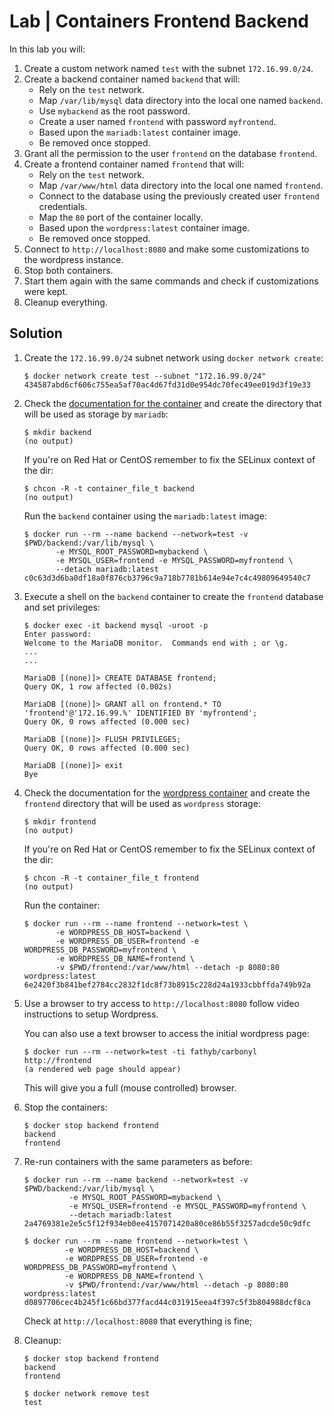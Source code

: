 # Lab | Containers Frontend Backend

In this lab you will:

1. Create a custom network named `test` with the subnet `172.16.99.0/24`.
2. Create a backend container named `backend` that will:
   - Rely on the `test` network.
   - Map `/var/lib/mysql` data directory into the local one named `backend`.
   - Use `mybackend` as the root password.
   - Create a user named `frontend` with password `myfrontend`.
   - Based upon the `mariadb:latest` container image.
   - Be removed once stopped.
3. Grant all the permission to the user `frontend` on the database `frontend`.
4. Create a frontend container named `frontend` that will:
   - Rely on the `test` network.
   - Map `/var/www/html` data directory into the local one named `frontend`.
   - Connect to the database using the previously created user `frontend`
     credentials.
   - Map the `80` port of the container locally.
   - Based upon the `wordpress:latest` container image.
   - Be removed once stopped.
5. Connect to `http://localhost:8080` and make some customizations to the
   wordpress instance.
6. Stop both containers.
7. Start them again with the same commands and check if customizations were
   kept.
8. Cleanup everything.

## Solution

1. Create the `172.16.99.0/24` subnet network using `docker network create`:

   ```console
   $ docker network create test --subnet "172.16.99.0/24"
   434587abd6cf606c755ea5af70ac4d67fd31d0e954dc70fec49ee019d3f19e33
   ```

2. Check the [documentation for the container](https://hub.docker.com/_/mariadb/)
   and create the directory that will be used as storage by `mariadb`:

   ```console
   $ mkdir backend
   (no output)
   ```

   If you're on Red Hat or CentOS remember to fix the SELinux context of the
   dir:

   ```console
   $ chcon -R -t container_file_t backend
   (no output)
   ```

   Run the `backend` container using the `mariadb:latest` image:

   ```console
   $ docker run --rm --name backend --network=test -v $PWD/backend:/var/lib/mysql \
          -e MYSQL_ROOT_PASSWORD=mybackend \
          -e MYSQL_USER=frontend -e MYSQL_PASSWORD=myfrontend \
          --detach mariadb:latest
   c0c63d3d6ba0df18a0f876cb3796c9a718b7781b614e94e7c4c49809649540c7
   ```

3. Execute a shell on the `backend` container to create the `frontend` database
   and set privileges:

   ```console
   $ docker exec -it backend mysql -uroot -p
   Enter password:
   Welcome to the MariaDB monitor.  Commands end with ; or \g.
   ...
   ...

   MariaDB [(none)]> CREATE DATABASE frontend;
   Query OK, 1 row affected (0.002s)

   MariaDB [(none)]> GRANT all on frontend.* TO 'frontend'@'172.16.99.%' IDENTIFIED BY 'myfrontend';
   Query OK, 0 rows affected (0.000 sec)

   MariaDB [(none)]> FLUSH PRIVILEGES;
   Query OK, 0 rows affected (0.000 sec)

   MariaDB [(none)]> exit
   Bye
   ```

4. Check the documentation for the [wordpress container](https://hub.docker.com/_/wordpress/)
   and create the `frontend` directory that will be used as `wordpress` storage:

   ```console
   $ mkdir frontend
   (no output)
   ```

   If you're on Red Hat or CentOS remember to fix the SELinux context of the
   dir:

   ```console
   $ chcon -R -t container_file_t frontend
   (no output)
   ```

   Run the container:

   ```console
   $ docker run --rm --name frontend --network=test \
          -e WORDPRESS_DB_HOST=backend \
          -e WORDPRESS_DB_USER=frontend -e WORDPRESS_DB_PASSWORD=myfrontend \
          -e WORDPRESS_DB_NAME=frontend \
          -v $PWD/frontend:/var/www/html --detach -p 8080:80 wordpress:latest
   6e2420f3b841bef2784cc2832f1dc8f73b8915c228d24a1933cbbffda749b92a
   ```

5. Use a browser to try access to `http://localhost:8080` follow video
   instructions to setup Wordpress.

   You can also use a text browser to access the initial wordpress page:

   ```console
   $ docker run --rm --network=test -ti fathyb/carbonyl http://frontend
   (a rendered web page should appear)
   ```

   This will give you a full (mouse controlled) browser.

6. Stop the containers:

   ```console
   $ docker stop backend frontend
   backend
   frontend
   ```

7. Re-run containers with the same parameters as before:

   ```console
   $ docker run --rm --name backend --network=test -v $PWD/backend:/var/lib/mysql \
             -e MYSQL_ROOT_PASSWORD=mybackend \
             -e MYSQL_USER=frontend -e MYSQL_PASSWORD=myfrontend \
             --detach mariadb:latest
   2a4769381e2e5c5f12f934eb0ee4157071420a80ce86b55f3257adcde50c9dfc

   $ docker run --rm --name frontend --network=test \
            -e WORDPRESS_DB_HOST=backend \
            -e WORDPRESS_DB_USER=frontend -e WORDPRESS_DB_PASSWORD=myfrontend \
            -e WORDPRESS_DB_NAME=frontend \
            -v $PWD/frontend:/var/www/html --detach -p 8080:80 wordpress:latest
   d0897706cec4b245f1c66bd377facd44c031915eea4f397c5f3b804988dcf8ca
   ```

   Check at `http://localhost:8080` that everything is fine;

8. Cleanup:

   ```console
   $ docker stop backend frontend
   backend
   frontend

   $ docker network remove test
   test
   ```
